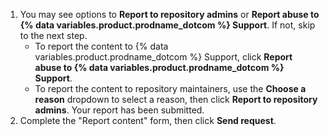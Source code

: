 1. You may see options to **Report to repository admins** or **Report abuse to {% data variables.product.prodname_dotcom %} Support**. If not, skip to the next step.
    - To report the content to {% data variables.product.prodname_dotcom %} Support, click **Report abuse to {% data variables.product.prodname_dotcom %} Support**.
    - To report the content to repository maintainers, use the **Choose a reason** dropdown to select a reason, then click **Report to repository admins**. Your report has been submitted.
1. Complete the "Report content" form, then click **Send request**.
